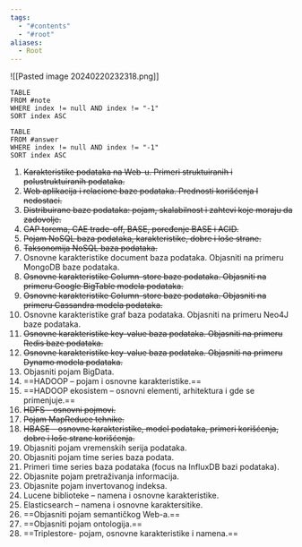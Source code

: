 ```yaml
---
tags:
  - "#contents"
  - "#root"
aliases:
  - Root
---
```

![[Pasted image 20240220232318.png]]

```dataview
TABLE
FROM #note
WHERE index != null AND index != "-1"
SORT index ASC
```

```dataview
TABLE
FROM #answer
WHERE index != null AND index != "-1"
SORT index ASC
```

1. ~~Karakteristike podataka na Web-u. Primeri struktuiranih i polustruktuiranih podataka.~~
2. ~~Web aplikacija i relacione baze podataka. Prednosti korišćenja I nedostaci.~~
3. ~~Distribuirane baze podataka: pojam, skalabilnost i zahtevi koje moraju da zadovolje.~~
4. ~~CAP torema, CAE trade-off, BASE, poređenje BASE i ACID.~~
5. ~~Pojam NoSQL baza podataka, karakteristike, dobre i loše strane.~~
6. ~~Taksonomija NoSQL baza podataka.~~
7. Osnovne karakteristike document baza podataka. Objasniti na primeru MongoDB baze podataka.
8. ~~Osnovne karakteristike Column-store baze podataka. Objasniti na primeru Google BigTable modela podataka.~~
9. ~~Osnovne karakteristike Column-store baze podataka. Objasniti na primeru Cassandra modela podataka.~~
10. Osnovne karakteristike graf baza podataka. Objasniti na primeru Neo4J baze podataka.
11. ~~Osnovne karakteristike key-value baza podataka. Objasniti na primeru Redis baze podataka.~~
12. ~~Osnovne karakteristike key-value baza podataka. Objasniti na primeru Dynamo modela podataka.~~
13. Objasniti pojam BigData.
14. ==HADOOP – pojam i osnovne karakteristike.==
15. ==HADOOP ekosistem – osnovni elementi, arhitektura i gde se primenjuje.==
16. ~~HDFS – osnovni pojmovi.~~
17. ~~Pojam MapReduce tehnike.~~
18. ~~HBASE – osnovne karakteristike, model podataka, primeri korišćenja, dobre i loše strane korišćenja.~~
19. Objasniti pojam vremenskih serija podataka.
20. Objasniti pojam time series baza podata.
21. Primeri time series baza podataka (focus na InfluxDB bazi podataka).
22. Objasnite pojam pretraživanja informacija.
23. Objasnite pojam invertovanog indeksa.
24. Lucene biblioteke – namena i osnovne karakteristike.
25. Elasticsearch – namena i osnovne karaktersitike.
26. ==Objasniti pojam semantičkog Web-a.==
27. ==Objasniti pojam ontologija.==
28. ==Triplestore- pojam, osnovne karakteristike i namena.==